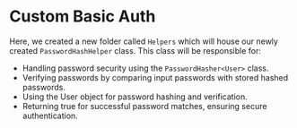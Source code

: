 # Custom Basic Auth 

Here, we created a new folder called `Helpers` which will house our newly created `PasswordHashHelper` class. This class will be responsible for:
- Handling password security using the `PasswordHasher<User>` class.
- Verifying passwords by comparing input passwords with stored hashed passwords.
- Using the User object for password hashing and verification.
- Returning true for successful password matches, ensuring secure authentication.